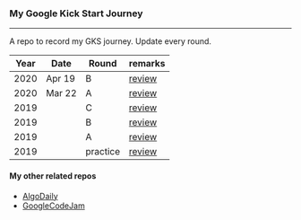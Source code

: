 ### My Google Kick Start Journey

---

A repo to record my GKS journey. Update every round.

| Year | Date   | Round    | remarks                            |
| ---- | ------ | -------- | ---------------------------------- |
| 2020 | Apr 19 | B        | [review](/2020/B/review.md)        |
| 2020 | Mar 22 | A        | [review](/2020/A/review.md)        |
| 2019 |        | C        | [review](/2019/roundC/review.md)   |
| 2019 |        | B        | [review](/2019/roundB/review.md)   |
| 2019 |        | A        | [review](/2019/roundA/review.md)   |
| 2019 |        | practice | [review](/2019/practice/review.md) |

#### My other related repos

-   [AlgoDaily](https://github.com/calvinchankf/AlgoDaily)
-   [GoogleCodeJam](https://github.com/calvinchankf/GoogleCodeJam)
